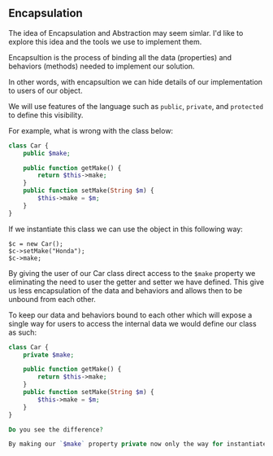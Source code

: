 ## Encapsulation

The idea of Encapsulation and Abstraction may seem simlar. I'd like to explore this idea and the tools we use to implement them. 

Encapsultion is the process of binding all the data (properties) and behaviors (methods) needed to implement our solution. 

In other words, with encapsultion we can hide details of our implementation to users of our object. 

We will use features of the language such as `public`, `private`, and `protected` to define this visibility. 

For example, what is wrong with the class below:

```php
class Car {
    public $make;

    public function getMake() {
        return $this->make;
    }
    public function setMake(String $m) {
        $this->make = $m;
    }
}
```

If we instantiate this class we can use the object in this following way: 

```
$c = new Car();
$c->setMake("Honda");
$c->make;
```

By giving the user of our Car class direct access to the `$make` property we eliminating the need to user the getter and setter we have defined. This give us less encapsulation of the data and behaviors and allows then to be unbound from each other. 

To keep our data and behaviors bound to each other which will expose a single way for users to access the internal data we would define our class as such: 

```php
class Car {
    private $make;

    public function getMake() {
        return $this->make;
    }
    public function setMake(String $m) {
        $this->make = $m;
    }
}

Do you see the difference?

By making our `$make` property private now only the way for instantiated objects of this class to access this property if through the public setter and getter methods.  




